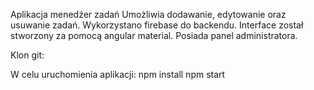 Aplikacja menedżer zadań
Umożliwia dodawanie, edytowanie oraz usuwanie zadań.
Wykorzystano firebase do backendu.
Interface został stworzony za pomocą angular material.
Posiada panel administratora.

Klon git:

W celu uruchomienia aplikacji:
npm install
npm start